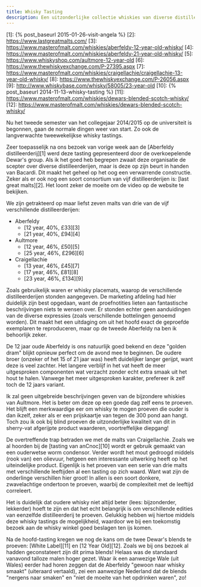 ```yaml
---
title: Whisky Tasting
description: Een uitzonderlijke collectie whiskies van diverse distilleerderijen. 
---
```

[1]: {% post_baseurl 2015-01-26-visit-angela %}
[2]: https://www.lastgreatmalts.com/
[3]: https://www.masterofmalt.com/whiskies/aberfeldy-12-year-old-whisky/
[4]: https://www.masterofmalt.com/whiskies/aberfeldy-21-year-old-whisky/
[5]: https://www.whiskyshop.com/aultmore-12-year-old
[6]: https://www.thewhiskyexchange.com/P-27395.aspx
[7]: https://www.masterofmalt.com/whiskies/craigellachie/craigellachie-13-year-old-whisky/
[8]: https://www.thewhiskyexchange.com/P-26056.aspx
[9]: http://www.whiskybase.com/whisky/58005/23-year-old
[10]: {% post_baseurl 2014-11-13-whisky-tasting %}
[11]: https://www.masterofmalt.com/whiskies/dewars-blended-scotch-whisky/
[12]: https://www.masterofmalt.com/whiskies/dewars-blended-scotch-whisky/

Nu het tweede semester van het collegejaar 2014/2015 op de universiteit is begonnen, gaan de normale dingen weer van start. Zo ook de langverwachte tweewekelijkse whisky tastings.

<a name="more"></a>

Zeer toepasselijk na ons bezoek van vorige week aan de [Aberfeldy distilleerderij][1] werd deze tasting gepresenteerd door de overkoepelende Dewar's group. Als ik het goed heb begrepen zwaait deze organisatie de scepter over diverse distilleerderijen, maar is deze op zijn beurt in handen van Bacardi. Dit maakt het geheel op het oog een verwarrende constructie. Zeker als er ook nog een soort consortium van vijf distilleerderijen is: [last great malts][2]. Het loont zeker de moeite om de video op de website te bekijken.

We zijn getrakteerd op maar liefst zeven malts van drie van de vijf verschillende distilleerderijen:

- Aberfeldy 
    - [12 year, 40%, £33][3]
    - [21 year, 40%, £94][4]
- Aultmore 
    - [12 year, 46%, £50][5]
    - [25 year, 46%, £296][6]
- Craigellachie 
    - [13 year, 46%, £45][7]
    - [17 year, 46%, £81][8]
    - [23 year, 46%, £134][9]

Zoals gebruikelijk waren er whisky placemats, waarop de verschillende distilleerderijen stonden aangegeven. De marketing afdeling had hier duidelijk zijn best opgedaan, want de proefnotities lieten aan fantastische beschrijvingen niets te wensen over. Er stonden echter geen aanduidingen van de diverse expressies (zoals verschillende bottelingen genoemd worden). Dit maakt het een uitdaging om uit het hoofd exact de geproefde exemplaren te reproduceren, maar op de tweede Aberfeldy na ben ik behoorlijk zeker.

De 12 jaar oude Aberfeldy is ons natuurlijk goed bekend en deze "golden dram" blijkt opnieuw perfect om de avond mee te beginnen. De oudere broer (onzeker of het 15 of 21 jaar was) heeft duidelijker langer gerijpt, want deze is veel zachter. Het langere verblijf in het vat heeft de meer uitgesproken componenten wat verzacht zonder echt extra smaak uit het hout te halen. Vanwege het meer uitgesproken karakter, prefereer ik zelf toch de 12 jaars variant.

Ik zal geen uitgebreide beschrijvingen geven van de bijzondere whiskies van Aultmore. Het is beter om deze op een goede dag zelf eens te proeven. Het blijft een merkwaardige eer om whisky te mogen proeven die ouder is dan ikzelf, zeker als er een prijskaartje van tegen de 300 pond aan hangt. Toch zou ik ook bij blind proeven de uitzonderlijke kwaliteit van dit in sherry-vat afgerijpte product waarderen, voortreffelijke diepgang!

De overtreffende trap betraden we met de malts van Craigellachie. Zoals we al hoorden bij de [tasting van anCnoc][10] wordt er gebruik gemaakt van een ouderwetse worm condensor. Verder wordt het mout gedroogd middels (rook van) een olievuur, hetgeen een interessante uitwerking heeft op het uiteindelijke product. Eigenlijk is het proeven van een serie van drie malts met verschillende leeftijden al een tasting op zich waard. Want wat zijn de onderlinge verschillen hier groot! In allen is een soort donkere, zwavelachtige ondertoon te proeven, waarbij de complexiteit met de leeftijd correleert.

Het is duidelijk dat oudere whisky niet altijd beter (lees: bijzonderder, lekkerder) hoeft te zijn en dat het echt belangrijk is om verschillende edities van eenzelfde distilleerderij te proeven. Gelukkig hebben wij hiertoe middels deze whisky tastings de mogelijkheid, waardoor we bij een toekomstig bezoek aan de whisky winkel goed beslagen ten ijs komen.

Na de hoofd-tasting kregen we nog de kans om de twee Dewar's blends te proeven: [White Label][11] en [12 Year Old][12]. Zoals we bij ons bezoek al hadden geconstateert zijn dit prima blends! Helaas was de standaard vanavond talloze malen hoger gezet. Waar ik een aanwezige Wale (uit Wales) eerder had horen zeggen dat de Aberfeldy "gewoon naar whisky smaakt" (uiteraard vertaald), zei een aanwezige Nederland dat de blends "nergens naar smaken" en "niet de moeite van het opdrinken waren", zo!
